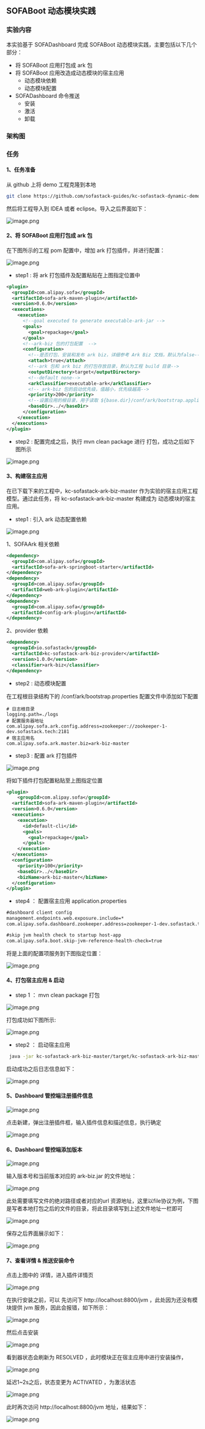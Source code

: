 ## SOFABoot 动态模块实践

### 实验内容

本实验基于 SOFADashboard 完成 SOFABoot 动态模块实践，主要包括以下几个部分：

- 将 SOFABoot 应用打包成 ark 包
- 将 SOFABoot 应用改造成动态模块的宿主应用
  - 动态模块依赖
  - 动态模块配置
- SOFADashboard 命令推送
  - 安装
  - 激活
  - 卸载

### 架构图

### 任务

#### 1、任务准备

从 github 上将 demo 工程克隆到本地

```bash
git clone https://github.com/sofastack-guides/kc-sofastack-dynamic-demo.git
```

然后将工程导入到 IDEA 或者 eclipse。导入之后界面如下：

![image.png](https://gw.alipayobjects.com/mdn/rms_1a1552/afts/img/A*X8peTJg-RDkAAAAAAAAAAABkARQnAQ)

#### 2、将 SOFABoot 应用打包成 ark 包

在下图所示的工程 pom 配置中，增加 ark 打包插件，并进行配置：

![image.png](https://gw.alipayobjects.com/mdn/rms_1a1552/afts/img/A*Yo5ZTZ14Kr0AAAAAAAAAAABkARQnAQ)

- step1 : 将 ark 打包插件及配置粘贴在上图指定位置中

```xml
<plugin>
  <groupId>com.alipay.sofa</groupId>
  <artifactId>sofa-ark-maven-plugin</artifactId>
  <version>0.6.0</version>
  <executions>
    <execution>
      <!--goal executed to generate executable-ark-jar -->
      <goals>
        <goal>repackage</goal>
      </goals>
      <!--ark-biz 包的打包配置  -->
      <configuration>
        <!--是否打包、安装和发布 ark biz，详细参考 Ark Biz 文档，默认为false-->
        <attach>true</attach>
        <!--ark 包和 ark biz 的打包存放目录，默认为工程 build 目录-->
        <outputDirectory>target</outputDirectory>
        <!--default none-->
        <arkClassifier>executable-ark</arkClassifier>
        <!-- ark-biz 包的启动优先级，值越小，优先级越高-->
        <priority>200</priority>
        <!--设置应用的根目录，用于读取 ${base.dir}/conf/ark/bootstrap.application 配置文件，默认为 ${project.basedir}-->
        <baseDir>../</baseDir>
      </configuration>
    </execution>
  </executions>
</plugin>
```

- step2 : 配置完成之后，执行 mvn clean package 进行 打包，成功之后如下图所示

![image.png](https://gw.alipayobjects.com/mdn/rms_1a1552/afts/img/A*IcHRRJt8luIAAAAAAAAAAABkARQnAQ)

#### 3、构建宿主应用

在已下载下来的工程中，kc-sofastack-ark-biz-master 作为实验的宿主应用工程模型。通过此任务，将 kc-sofastack-ark-biz-master 构建成为 动态模块的宿主应用。

- step1 : 引入 ark 动态配置依赖

![image.png](https://gw.alipayobjects.com/mdn/rms_1a1552/afts/img/A*q1ECS5zJXxMAAAAAAAAAAABkARQnAQ)

1、SOFAArk 相关依赖

```xml
<dependency>
  <groupId>com.alipay.sofa</groupId>
  <artifactId>sofa-ark-springboot-starter</artifactId>
</dependency>
<dependency>
  <groupId>com.alipay.sofa</groupId>
  <artifactId>web-ark-plugin</artifactId>
</dependency>
<dependency>
  <groupId>com.alipay.sofa</groupId>
  <artifactId>config-ark-plugin</artifactId>
</dependency>
```

2、provider 依赖

```xml
<dependency>
  <groupId>io.sofastack</groupId>
  <artifactId>kc-sofastack-ark-biz-provider</artifactId>
  <version>1.0.0</version>
  <classifier>ark-biz</classifier>
</dependency>
```

- step2 : 动态模块配置

在工程根目录结构下的 /conf/ark/bootstrap.properties 配置文件中添加如下配置

```properties
# 日志根目录
logging.path=./logs
# 配置服务器地址
com.alipay.sofa.ark.config.address=zookeeper://zookeeper-1-dev.sofastack.tech:2181
# 宿主应用名
com.alipay.sofa.ark.master.biz=ark-biz-master
```

- step3 : 配置 ark 打包插件

![image.png](https://gw.alipayobjects.com/mdn/rms_1a1552/afts/img/A*4nKgQ7I3RrMAAAAAAAAAAABkARQnAQ)

将如下插件打包配置粘贴至上图指定位置

```xml
<plugin>
	<groupId>com.alipay.sofa</groupId>
  <artifactId>sofa-ark-maven-plugin</artifactId>
  <version>0.6.0</version>
  <executions>
    <execution>
      <id>default-cli</id>
      <goals>
        <goal>repackage</goal>
      </goals>
    </execution>
  </executions>
  <configuration>
    <priority>100</priority>
    <baseDir>../</baseDir>
    <bizName>ark-biz-master</bizName>
  </configuration>
</plugin>
```

- step4 ： 配置宿主应用 application.properties 

```xml
#dashboard client config
management.endpoints.web.exposure.include=*
com.alipay.sofa.dashboard.zookeeper.address=zookeeper-1-dev.sofastack.tech:2181

#skip jvm health check to startup host-app
com.alipay.sofa.boot.skip-jvm-reference-health-check=true
```

将是上面的配置项服务到下图指定位置：

![image.png](https://gw.alipayobjects.com/mdn/rms_1a1552/afts/img/A*MPy_TbqvXegAAAAAAAAAAABkARQnAQ)

#### 4、打包宿主应用 & 启动

- step 1 ： mvn clean package 打包

![image.png](https://gw.alipayobjects.com/mdn/rms_1a1552/afts/img/A*AM1fSYK4xaIAAAAAAAAAAABkARQnAQ)

打包成功如下图所示:

![image.png](https://gw.alipayobjects.com/mdn/rms_1a1552/afts/img/A*P5BoQ44H5aIAAAAAAAAAAABkARQnAQ)

- step2 ： 启动宿主应用

```bash
 java -jar kc-sofastack-ark-biz-master/target/kc-sofastack-ark-biz-master-1.0.0.jar 
```

启动成功之后日志信息如下：

![image.png](https://gw.alipayobjects.com/mdn/rms_1a1552/afts/img/A*W5hpQbywKr8AAAAAAAAAAABkARQnAQ)

#### 5、Dashboard 管控端注册插件信息

![image.png](https://gw.alipayobjects.com/mdn/rms_1a1552/afts/img/A*EYWFTaHU7bQAAAAAAAAAAABkARQnAQ)

点击新建，弹出注册插件框，输入插件信息和描述信息，执行确定


![image.png](https://gw.alipayobjects.com/mdn/rms_1a1552/afts/img/A*5VzyQYpx7twAAAAAAAAAAABkARQnAQ)

#### 6、Dashboard 管控端添加版本

![image.png](https://gw.alipayobjects.com/mdn/rms_1a1552/afts/img/A*usVkQKvtHacAAAAAAAAAAABkARQnAQ)

输入版本号和当前版本对应的 ark-biz.jar 的文件地址：

![image.png](https://gw.alipayobjects.com/mdn/rms_1a1552/afts/img/A*8fWwSr-RmrYAAAAAAAAAAABkARQnAQ)

此处需要填写文件的绝对路径或者对应的url 资源地址，这里以file协议为例，下图是写者本地打包之后的文件的目录，将此目录填写到上述文件地址一栏即可

![image.png](https://gw.alipayobjects.com/mdn/rms_1a1552/afts/img/A*3qf5SLqdMqYAAAAAAAAAAABkARQnAQ)

保存之后界面展示如下：

![image.png](https://gw.alipayobjects.com/mdn/rms_1a1552/afts/img/A*D8xxTrA3ZjcAAAAAAAAAAABkARQnAQ)

#### 7、查看详情 & 推送安装命令

点击上图中的 详情，进入插件详情页

![image.png](https://gw.alipayobjects.com/mdn/rms_1a1552/afts/img/A*UzMtTb8gMPYAAAAAAAAAAABkARQnAQ)

在执行安装之前，可以 先访问下 http://localhost:8800/jvm ，此处因为还没有模块提供 jvm 服务，因此会报错，如下所示：

![image.png](https://gw.alipayobjects.com/mdn/rms_1a1552/afts/img/A*6OjsQIZghkUAAAAAAAAAAABkARQnAQ)

然后点击安装

![image.png](https://gw.alipayobjects.com/mdn/rms_1a1552/afts/img/A*p5b0QrNfLmIAAAAAAAAAAABkARQnAQ)

看到器状态会刷新为 RESOLVED ，此时模块正在宿主应用中进行安装操作，

![image.png](https://gw.alipayobjects.com/mdn/rms_1a1552/afts/img/A*5MmiRrbs2FgAAAAAAAAAAABkARQnAQ)

延迟1~2s之后，状态变更为 ACTIVATED ，为激活状态

![image.png](https://gw.alipayobjects.com/mdn/rms_1a1552/afts/img/A*bh2iSrlCUKQAAAAAAAAAAABkARQnAQ)

此时再次访问 http://localhost:8800/jvm 地址，结果如下：

![image.png](https://gw.alipayobjects.com/mdn/rms_1a1552/afts/img/A*lS06S4rNi50AAAAAAAAAAABkARQnAQ)



